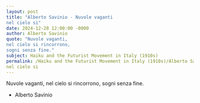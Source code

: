 ```yaml
---
layout: post
title: "Alberto Savinio - Nuvole vaganti
nel cielo si"
date: 2024-12-28 12:00:00 -0000
author: Alberto Savinio
quote: "Nuvole vaganti,
nel cielo si rincorrono,
sogni senza fine."
subject: Haiku and the Futurist Movement in Italy (1910s)
permalink: /Haiku and the Futurist Movement in Italy (1910s)/Alberto Savinio/Alberto Savinio - Nuvole vaganti
nel cielo si
---
```


Nuvole vaganti,
nel cielo si rincorrono,
sogni senza fine.

- Alberto Savinio
